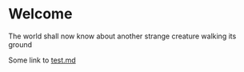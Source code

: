 # Welcome

The world shall now know about another strange creature walking its ground

Some link to [test.md](test.md)
